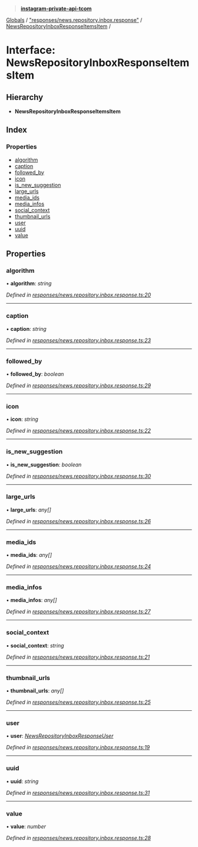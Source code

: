 > **[instagram-private-api-tcom](../README.md)**

[Globals](../README.md) / ["responses/news.repository.inbox.response"](../modules/_responses_news_repository_inbox_response_.md) / [NewsRepositoryInboxResponseItemsItem](_responses_news_repository_inbox_response_.newsrepositoryinboxresponseitemsitem.md) /

# Interface: NewsRepositoryInboxResponseItemsItem

## Hierarchy

* **NewsRepositoryInboxResponseItemsItem**

## Index

### Properties

* [algorithm](_responses_news_repository_inbox_response_.newsrepositoryinboxresponseitemsitem.md#algorithm)
* [caption](_responses_news_repository_inbox_response_.newsrepositoryinboxresponseitemsitem.md#caption)
* [followed_by](_responses_news_repository_inbox_response_.newsrepositoryinboxresponseitemsitem.md#followed_by)
* [icon](_responses_news_repository_inbox_response_.newsrepositoryinboxresponseitemsitem.md#icon)
* [is_new_suggestion](_responses_news_repository_inbox_response_.newsrepositoryinboxresponseitemsitem.md#is_new_suggestion)
* [large_urls](_responses_news_repository_inbox_response_.newsrepositoryinboxresponseitemsitem.md#large_urls)
* [media_ids](_responses_news_repository_inbox_response_.newsrepositoryinboxresponseitemsitem.md#media_ids)
* [media_infos](_responses_news_repository_inbox_response_.newsrepositoryinboxresponseitemsitem.md#media_infos)
* [social_context](_responses_news_repository_inbox_response_.newsrepositoryinboxresponseitemsitem.md#social_context)
* [thumbnail_urls](_responses_news_repository_inbox_response_.newsrepositoryinboxresponseitemsitem.md#thumbnail_urls)
* [user](_responses_news_repository_inbox_response_.newsrepositoryinboxresponseitemsitem.md#user)
* [uuid](_responses_news_repository_inbox_response_.newsrepositoryinboxresponseitemsitem.md#uuid)
* [value](_responses_news_repository_inbox_response_.newsrepositoryinboxresponseitemsitem.md#value)

## Properties

###  algorithm

• **algorithm**: *string*

*Defined in [responses/news.repository.inbox.response.ts:20](https://github.com/cuonglnhust/instagram-private-api-tcom/blob/3e16058/src/responses/news.repository.inbox.response.ts#L20)*

___

###  caption

• **caption**: *string*

*Defined in [responses/news.repository.inbox.response.ts:23](https://github.com/cuonglnhust/instagram-private-api-tcom/blob/3e16058/src/responses/news.repository.inbox.response.ts#L23)*

___

###  followed_by

• **followed_by**: *boolean*

*Defined in [responses/news.repository.inbox.response.ts:29](https://github.com/cuonglnhust/instagram-private-api-tcom/blob/3e16058/src/responses/news.repository.inbox.response.ts#L29)*

___

###  icon

• **icon**: *string*

*Defined in [responses/news.repository.inbox.response.ts:22](https://github.com/cuonglnhust/instagram-private-api-tcom/blob/3e16058/src/responses/news.repository.inbox.response.ts#L22)*

___

###  is_new_suggestion

• **is_new_suggestion**: *boolean*

*Defined in [responses/news.repository.inbox.response.ts:30](https://github.com/cuonglnhust/instagram-private-api-tcom/blob/3e16058/src/responses/news.repository.inbox.response.ts#L30)*

___

###  large_urls

• **large_urls**: *any[]*

*Defined in [responses/news.repository.inbox.response.ts:26](https://github.com/cuonglnhust/instagram-private-api-tcom/blob/3e16058/src/responses/news.repository.inbox.response.ts#L26)*

___

###  media_ids

• **media_ids**: *any[]*

*Defined in [responses/news.repository.inbox.response.ts:24](https://github.com/cuonglnhust/instagram-private-api-tcom/blob/3e16058/src/responses/news.repository.inbox.response.ts#L24)*

___

###  media_infos

• **media_infos**: *any[]*

*Defined in [responses/news.repository.inbox.response.ts:27](https://github.com/cuonglnhust/instagram-private-api-tcom/blob/3e16058/src/responses/news.repository.inbox.response.ts#L27)*

___

###  social_context

• **social_context**: *string*

*Defined in [responses/news.repository.inbox.response.ts:21](https://github.com/cuonglnhust/instagram-private-api-tcom/blob/3e16058/src/responses/news.repository.inbox.response.ts#L21)*

___

###  thumbnail_urls

• **thumbnail_urls**: *any[]*

*Defined in [responses/news.repository.inbox.response.ts:25](https://github.com/cuonglnhust/instagram-private-api-tcom/blob/3e16058/src/responses/news.repository.inbox.response.ts#L25)*

___

###  user

• **user**: *[NewsRepositoryInboxResponseUser](_responses_news_repository_inbox_response_.newsrepositoryinboxresponseuser.md)*

*Defined in [responses/news.repository.inbox.response.ts:19](https://github.com/cuonglnhust/instagram-private-api-tcom/blob/3e16058/src/responses/news.repository.inbox.response.ts#L19)*

___

###  uuid

• **uuid**: *string*

*Defined in [responses/news.repository.inbox.response.ts:31](https://github.com/cuonglnhust/instagram-private-api-tcom/blob/3e16058/src/responses/news.repository.inbox.response.ts#L31)*

___

###  value

• **value**: *number*

*Defined in [responses/news.repository.inbox.response.ts:28](https://github.com/cuonglnhust/instagram-private-api-tcom/blob/3e16058/src/responses/news.repository.inbox.response.ts#L28)*
